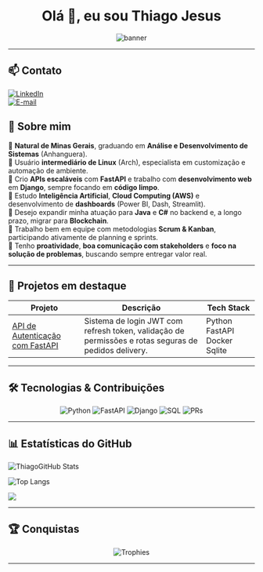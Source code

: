 <h1 align="center">Olá 👋, eu sou Thiago Jesus</h1>
<p align="center">
  <img src="https://capsule-render.vercel.app/api?type=waving&color=DC2F00&height=200&section=header&text=Bem-vindo%20ao%20meu%20GitHub!&fontColor=fff&fontSize=40" alt="banner"/>
</p>

---
## 📫 Contato

<p align="center">
  
[![LinkedIn](https://img.shields.io/badge/LinkedIn-0A66C2?style=flat-square&logo=linkedin&logoColor=white)](https://www.linkedin.com/in/thiago-jesus-99b36a375/) &nbsp;   
  [![E-mail](https://img.shields.io/badge/Email-D14836?style=flat-square&logo=gmail&logoColor=white)](mailto:thiagojss11@gmail.com)
  &nbsp;
</p>

## 🧠 Sobre mim

🔹 **Natural de Minas Gerais**, graduando em **Análise e Desenvolvimento de Sistemas** (Anhanguera).  
🔹 Usuário **intermediário de Linux** (Arch), especialista em customização e automação de ambiente.  
🔹 Crio **APIs escaláveis** com **FastAPI** e trabalho com **desenvolvimento web** em **Django**, sempre focando em **código limpo**.  
🔹 Estudo **Inteligência Artificial**, **Cloud Computing (AWS)** e desenvolvimento de **dashboards** (Power BI, Dash, Streamlit).  
🔹 Desejo expandir minha atuação para **Java** e **C#** no backend e, a longo prazo, migrar para **Blockchain**.  
🔹 Trabalho bem em equipe com metodologias **Scrum & Kanban**, participando ativamente de planning e sprints.  
🔹 Tenho **proatividade**, **boa comunicação com stakeholders** e **foco na solução de problemas**, buscando sempre entregar valor real.  


---

## 🚀 Projetos em destaque

| Projeto                                     | Descrição                                                                          | Tech Stack                    |
|---------------------------------------------|------------------------------------------------------------------------------------|-------------------------------|
| [API de Autenticação com FastAPI](https://github.com/Thiago-jss/ApiDelivery)      | Sistema de login JWT com refresh token, validação de permissões e rotas seguras de pedidos delivery.  | Python  FastAPI  Docker Sqlite |


---

## 🛠️ Tecnologias & Contribuições

<p align="center">
  <img src="https://img.shields.io/badge/Python-3.10-E57373?style=for-the-badge&logo=python&logoColor=white" alt="Python"/>
  <img src="https://img.shields.io/badge/FastAPI-009688-E57373?style=for-the-badge&logo=fastapi&logoColor=white" alt="FastAPI"/>
  <img src="https://img.shields.io/badge/Django-092E20-E57373?style=for-the-badge&logo=django&logoColor=white" alt="Django"/>
  <img src="https://img.shields.io/badge/SQL-003B57-E57373?style=for-the-badge&logo=postgresql&logoColor=white" alt="SQL"/>
  <img src="https://img.shields.io/badge/Contribuições-15%20PRs-blue?style=for-the-badge&logo=github" alt="PRs"/>
  </p>

---

## 📊 Estatísticas do GitHub

<p align="center">
  
![ThiagoGitHub Stats](https://github-readme-stats.vercel.app/api?username=Thiago-jss&show_icons=true&theme=radical)

![Top Langs](https://github-readme-stats.vercel.app/api/top-langs/?username=Thiago-jss&layout=compact&theme=radical)

![](http://github-profile-summary-cards.vercel.app/api/cards/profile-details?username=Thiago-jss&theme=radical)
</p>

---

## 🏆 Conquistas

<p align="center">
  <img src="https://github-profile-trophy.vercel.app/?username=thiago-jss&theme=gruvbox&column=4" alt="Trophies"/>
</p>

---

